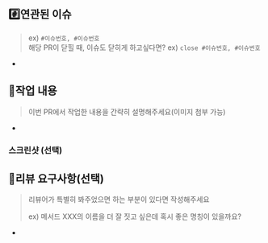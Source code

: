 ## #️⃣연관된 이슈
> ex) `#이슈번호, #이슈번호`</br>
> 해당 PR이 닫힐 때, 이슈도 닫히게 하고싶다면? ex) `close #이슈번호, #이슈번호`
- 

## 📝작업 내용
> 이번 PR에서 작업한 내용을 간략히 설명해주세요(이미지 첨부 가능)
-

### 스크린샷 (선택)

## 💬리뷰 요구사항(선택)
> 리뷰어가 특별히 봐주었으면 하는 부분이 있다면 작성해주세요
>
> ex) 메서드 XXX의 이름을 더 잘 짓고 싶은데 혹시 좋은 명칭이 있을까요?
- 
